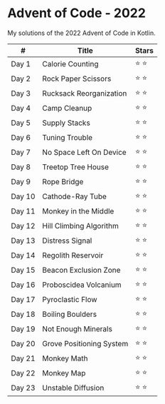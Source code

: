 # Advent of Code - 2022

My solutions of the 2022 Advent of Code in Kotlin.

\# | Title                    | Stars         |
------------ |--------------------------|---------------| 
Day 1 | Calorie Counting         | :star: :star: |
Day 2 | Rock Paper Scissors      | :star: :star: |
Day 3 | Rucksack Reorganization  | :star: :star: |
Day 4 | Camp Cleanup             | :star: :star: |
Day 5 | Supply Stacks            | :star: :star: |
Day 6 | Tuning Trouble           | :star: :star: |
Day 7 | No Space Left On Device  | :star: :star: |
Day 8 | Treetop Tree House       | :star: :star: |
Day 9 | Rope Bridge              | :star: :star: |
Day 10 | Cathode-Ray Tube         | :star: :star: |
Day 11 | Monkey in the Middle     | :star: :star: |
Day 12 | Hill Climbing Algorithm  | :star: :star: |
Day 13 | Distress Signal          | :star: :star: |
Day 14 | Regolith Reservoir       | :star: :star: |
Day 15 | Beacon Exclusion Zone    | :star: :star: |
Day 16 | Proboscidea Volcanium    | :star: :star: |
Day 17 | Pyroclastic Flow         | :star: :star: |
Day 18 | Boiling Boulders         | :star: :star: |
Day 19 | Not Enough Minerals      | :star: :star: |
Day 20 | Grove Positioning System | :star: :star: |
Day 21 | Monkey Math              | :star: :star: |
Day 22 | Monkey Map               | :star: :star: |
Day 23 | Unstable Diffusion       | :star: :star: |